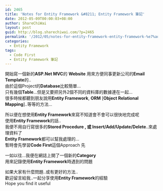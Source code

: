 ```yaml
---
id: 2465
title: 'Notes for Entity Framework &#8211; Entity Framework 筆記'
date: 2012-05-09T00:00:03+08:00
author: ShareChiWai
layout: post
guid: http://blog.sharechiwai.com/?p=2465
permalink: '/2012/05/notes-for-entity-framework-entity-framework-%e7%ad%86%e8%a8%98/'
categories:
  - Entity Framework
tags:
  - Code First
  - Entity Framework 筆記
---
```

開始寫一個新的**ASP.Net MVC**的 **Website** 用來方便同事更新公司的**Email Template**的..  
由於這個Project的**Database**比較簡單&#8230;  
只有幾個**Table**&#8230;但是又要把另外2個不同的資料庫的數據連在一起&#8230;  
很多時候都聽到朋友說用**Entity Framework**, **ORM** [**Object Relational Mapping**]..等等的方法&#8230;

所以便在想使用**Entity Framework**來寫不知道會不會可以很快地完成呢  
使用**Entity Framework**的話..  
我便不用自行寫很多的**Stored Procedure , 或 Insert/Add/Update/Delete**..來處理資料了  
**Entity Framework**都可以幫我處理的&#8230;  
暫時會先學習**Code First**這個Approach 先

一如以往&#8230;我便在網誌上開了一個新的**Category**  
用來記錄使用**Entity Framework**時遇到的問題

如果大家有什麼問題..或有更好的方法..  
歡迎留言給我..一起分享使用**Entity Framework**的經驗  
Hope you find it useful